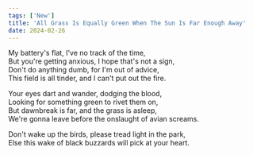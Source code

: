 ```yaml
---
tags: ['New']
title: 'All Grass Is Equally Green When The Sun Is Far Enough Away'
date: 2024-02-26
---
```


My battery's flat, I've no track of the time,  
But you're getting anxious, I hope that's not a sign,  
Don't do anything dumb, for I'm out of advice,  
This field is all tinder, and I can't put out the fire.

Your eyes dart and wander, dodging the blood,  
Looking for something green to rivet them on,  
But dawnbreak is far, and the grass is asleep,  
We're gonna leave before the onslaught of avian screams.

Don't wake up the birds, please tread light in the park,  
Else this wake of black buzzards will pick at your heart.  
